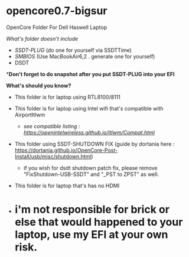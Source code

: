 # opencore0.7-bigsur
OpenCore Folder For Dell Haswell Laptop

*What's folder doesn't include*
  - *SSDT-PLUG* (do one for yourself via SSDTTime) 
  - *SMBIOS* (Use MacBookAir6,2 . generate one for yourself)
  - DSDT

***__Don't forget to do snapshot after you put SSDT-PLUG into your EFI__**

__What's should you know?__
  - This folder is for laptop using RTL8100/8111
  - This folder is for laptop using Intel wifi that's compatible with AirportItlwm
    - *see compatible listing : https://openintelwireless.github.io/itlwm/Compat.html*
  - This folder using SSDT-SHUTDOWN FIX (guide by dortania here : https://dortania.github.io/OpenCore-Post-Install/usb/misc/shutdown.html)
    - if you wish for dsdt shutdown patch fix, please remove "FixShutdown-USB-SSDT" and "_PST to ZPST" as well.
  - This folder is for laptop that's has no HDMI


  - # i'm not responsible for brick or else that would happened to your laptop, use my EFI at your own risk.
